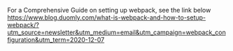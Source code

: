 For a Comprehensive Guide on setting up webpack, see the link below
https://www.blog.duomly.com/what-is-webpack-and-how-to-setup-webpack/?utm_source=newsletter&utm_medium=email&utm_campaign=webpack_configuration&utm_term=2020-12-07

